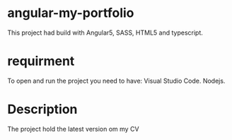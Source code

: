 # angular-my-portfolio
This project had build with Angular5, SASS, HTML5 and typescript.


# requirment
To open and run the project you need to have:
Visual Studio Code.
Nodejs.

# Description
The project hold the latest version om my CV
